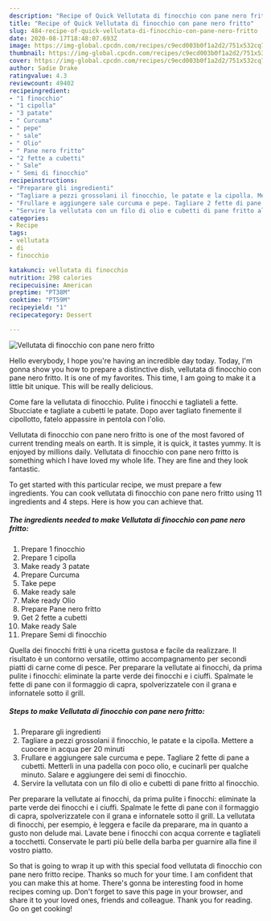 ```yaml
---
description: "Recipe of Quick Vellutata di finocchio con pane nero fritto"
title: "Recipe of Quick Vellutata di finocchio con pane nero fritto"
slug: 484-recipe-of-quick-vellutata-di-finocchio-con-pane-nero-fritto
date: 2020-08-17T18:48:07.693Z
image: https://img-global.cpcdn.com/recipes/c9ecd003b0f1a2d2/751x532cq70/vellutata-di-finocchio-con-pane-nero-fritto-recipe-main-photo.jpg
thumbnail: https://img-global.cpcdn.com/recipes/c9ecd003b0f1a2d2/751x532cq70/vellutata-di-finocchio-con-pane-nero-fritto-recipe-main-photo.jpg
cover: https://img-global.cpcdn.com/recipes/c9ecd003b0f1a2d2/751x532cq70/vellutata-di-finocchio-con-pane-nero-fritto-recipe-main-photo.jpg
author: Sadie Drake
ratingvalue: 4.3
reviewcount: 49402
recipeingredient:
- "1 finocchio"
- "1 cipolla"
- "3 patate"
- " Curcuma"
- " pepe"
- " sale"
- " Olio"
- " Pane nero fritto"
- "2 fette a cubetti"
- " Sale"
- " Semi di finocchio"
recipeinstructions:
- "Preparare gli ingredienti"
- "Tagliare a pezzi grossolani il finocchio, le patate e la cipolla. Mettere a cuocere in acqua per 20 minuti"
- "Frullare e aggiungere sale curcuma e pepe. Tagliare 2 fette di pane a cubetti. Metterli in una padella con poco olio, e cucinarli per qualche minuto. Salare e aggiungere dei semi di finocchio."
- "Servire la vellutata con un filo di olio e cubetti di pane fritto al finocchio."
categories:
- Recipe
tags:
- vellutata
- di
- finocchio

katakunci: vellutata di finocchio 
nutrition: 298 calories
recipecuisine: American
preptime: "PT38M"
cooktime: "PT59M"
recipeyield: "1"
recipecategory: Dessert

---
```



![Vellutata di finocchio con pane nero fritto](https://img-global.cpcdn.com/recipes/c9ecd003b0f1a2d2/751x532cq70/vellutata-di-finocchio-con-pane-nero-fritto-recipe-main-photo.jpg)

Hello everybody, I hope you're having an incredible day today. Today, I'm gonna show you how to prepare a distinctive dish, vellutata di finocchio con pane nero fritto. It is one of my favorites. This time, I am going to make it a little bit unique. This will be really delicious.

Come fare la vellutata di finocchio. Pulite i finocchi e tagliateli a fette. Sbucciate e tagliate a cubetti le patate. Dopo aver tagliato finemente il cipollotto, fatelo appassire in pentola con l&#39;olio.

Vellutata di finocchio con pane nero fritto is one of the most favored of current trending meals on earth. It is simple, it is quick, it tastes yummy. It is enjoyed by millions daily. Vellutata di finocchio con pane nero fritto is something which I have loved my whole life. They are fine and they look fantastic.


To get started with this particular recipe, we must prepare a few ingredients. You can cook vellutata di finocchio con pane nero fritto using 11 ingredients and 4 steps. Here is how you can achieve that.

<!--inarticleads1-->

##### The ingredients needed to make Vellutata di finocchio con pane nero fritto:

1. Prepare 1 finocchio
1. Prepare 1 cipolla
1. Make ready 3 patate
1. Prepare  Curcuma
1. Take  pepe
1. Make ready  sale
1. Make ready  Olio
1. Prepare  Pane nero fritto
1. Get 2 fette a cubetti
1. Make ready  Sale
1. Prepare  Semi di finocchio


Quella dei finocchi fritti è una ricetta gustosa e facile da realizzare. Il risultato è un contorno versatile, ottimo accompagnamento per secondi piatti di carne come di pesce. Per preparare la vellutate ai finocchi, da prima pulite i finocchi: eliminate la parte verde dei finocchi e i ciuffi. Spalmate le fette di pane con il formaggio di capra, spolverizzatele con il grana e infornatele sotto il grill. 

<!--inarticleads2-->

##### Steps to make Vellutata di finocchio con pane nero fritto:

1. Preparare gli ingredienti
1. Tagliare a pezzi grossolani il finocchio, le patate e la cipolla. Mettere a cuocere in acqua per 20 minuti
1. Frullare e aggiungere sale curcuma e pepe. Tagliare 2 fette di pane a cubetti. Metterli in una padella con poco olio, e cucinarli per qualche minuto. Salare e aggiungere dei semi di finocchio.
1. Servire la vellutata con un filo di olio e cubetti di pane fritto al finocchio.


Per preparare la vellutate ai finocchi, da prima pulite i finocchi: eliminate la parte verde dei finocchi e i ciuffi. Spalmate le fette di pane con il formaggio di capra, spolverizzatele con il grana e infornatele sotto il grill. La vellutata di finocchi, per esempio, è leggera e facile da preparare, ma in quanto a gusto non delude mai. Lavate bene i finocchi con acqua corrente e tagliateli a tocchetti. Conservate le parti più belle della barba per guarnire alla fine il vostro piatto. 

So that is going to wrap it up with this special food vellutata di finocchio con pane nero fritto recipe. Thanks so much for your time. I am confident that you can make this at home. There's gonna be interesting food in home recipes coming up. Don't forget to save this page in your browser, and share it to your loved ones, friends and colleague. Thank you for reading. Go on get cooking!
